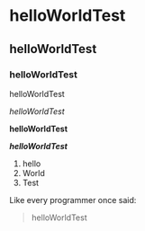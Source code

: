 # helloWorldTest

## helloWorldTest

### helloWorldTest

helloWorldTest

*helloWorldTest*

**helloWorldTest**

***helloWorldTest***

1. hello
2. World
3. Test

Like every programmer once said:
> helloWorldTest
